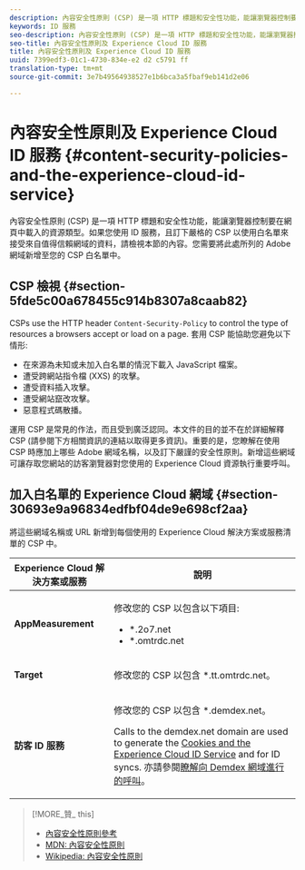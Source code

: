 ```yaml
---
description: 內容安全性原則 (CSP) 是一項 HTTP 標題和安全性功能，能讓瀏覽器控制要在網頁中載入的資源類型。如果您使用 ID 服務，且訂下嚴格的 CSP 以使用白名單來接受來自值得信賴網域的資料，請檢視本節的內容。您需要將此處所列的 Adobe 網域新增至您的 CSP 白名單中。
keywords: ID 服務
seo-description: 內容安全性原則 (CSP) 是一項 HTTP 標題和安全性功能，能讓瀏覽器控制要在網頁中載入的資源類型。如果您使用 ID 服務，且訂下嚴格的 CSP 以使用白名單來接受來自值得信賴網域的資料，請檢視本節的內容。您需要將此處所列的 Adobe 網域新增至您的 CSP 白名單中。
seo-title: 內容安全性原則及 Experience Cloud ID 服務
title: 內容安全性原則及 Experience Cloud ID 服務
uuid: 7399edf3-01c1-4730-834e-e2 d2 c5791 ff
translation-type: tm+mt
source-git-commit: 3e7b49564938527e1b6bca3a5fbaf9eb141d2e06

---
```



# 內容安全性原則及 Experience Cloud ID 服務 {#content-security-policies-and-the-experience-cloud-id-service}

內容安全性原則 (CSP) 是一項 HTTP 標題和安全性功能，能讓瀏覽器控制要在網頁中載入的資源類型。如果您使用 ID 服務，且訂下嚴格的 CSP 以使用白名單來接受來自值得信賴網域的資料，請檢視本節的內容。您需要將此處所列的 Adobe 網域新增至您的 CSP 白名單中。

## CSP 檢視 {#section-5fde5c00a678455c914b8307a8caab82}

CSPs use the HTTP header `Content-Security-Policy` to control the type of resources a browsers accept or load on a page. 套用 CSP 能協助您避免以下情形:

* 在來源為未知或未加入白名單的情況下載入 JavaScript 檔案。
* 遭受跨網站指令檔 (XXS) 的攻擊。
* 遭受資料插入攻擊。
* 遭受網站竄改攻擊。
* 惡意程式碼散播。

運用 CSP 是常見的作法，而且受到廣泛認同。本文件的目的並不在於詳細解釋 CSP (請參閱下方相關資訊的連結以取得更多資訊)。重要的是，您瞭解在使用 CSP 時應加上哪些 Adobe 網域名稱，以及訂下嚴謹的安全性原則。新增這些網域可讓存取您網站的訪客瀏覽器對您使用的 Experience Cloud 資源執行重要呼叫。

## 加入白名單的 Experience Cloud 網域 {#section-30693e9a96834edfbf04de9e698cf2aa}

將這些網域名稱或 URL 新增到每個使用的 Experience Cloud 解決方案或服務清單的 CSP 中。

<table id="table_EC9FC999A62D4B7A830CE73B0AB9EF3C"> 
 <thead> 
  <tr> 
   <th colname="col1" class="entry"> Experience Cloud 解決方案或服務 </th> 
   <th colname="col2" class="entry"> 說明 </th> 
  </tr> 
 </thead>
 <tbody> 
  <tr> 
   <td colname="col1"> <p> <b>AppMeasurement</b> </p> </td> 
   <td colname="col2"> <p>修改您的 CSP 以包含以下項目: </p> <p> 
     <ul id="ul_7522AE83A03A4115A84DF5B32D6DD79B"> 
      <li id="li_AB1EC161FB154BEDA1BEFE76C8A38A90"> <span class="codeph"> *.2o7.net</span> </li> 
      <li id="li_4B12A283716746949201528CD6AF529E"> <span class="codeph"> *.omtrdc.net</span> </li> 
     </ul> </p> </td> 
  </tr> 
  <tr> 
   <td colname="col1"> <p> <b>Target</b> </p> </td> 
   <td colname="col2"> <p>修改您的 CSP 以包含 <span class="codeph">*.tt.omtrdc.net</span>。 </p> </td> 
  </tr> 
  <tr> 
   <td colname="col1"> <p> <b>訪客 ID 服務</b> </p> </td> 
   <td colname="col2"> <p>修改您的 CSP 以包含 <span class="codeph">*.demdex.net</span>。 </p> <p>Calls to the <span class="codeph"> demdex.net</span> domain are used to generate the <a href="../introduction/cookies.md" format="dita" scope="local"> Cookies and the Experience Cloud ID Service</a> and for ID syncs. 亦請參閱<a href="https://marketing.adobe.com/resources/help/en_US/aam/demdex-calls.html" format="https" scope="external">瞭解向 Demdex 網域進行的呼叫</a>。 </p> </td> 
  </tr> 
 </tbody> 
</table>

>[!MORE_贊_ this]
>
>* [內容安全性原則參考](https://content-security-policy.com/)
>* [MDN: 內容安全性原則](https://developer.mozilla.org/en-US/docs/Web/HTTP/CSP)
>* [Wikipedia: 內容安全性原則](https://en.wikipedia.org/wiki/Content_Security_Policy)

